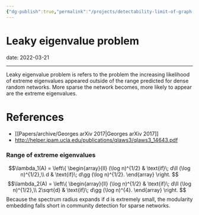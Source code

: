 ```yaml
---
{"dg-publish":true,"permalink":"/projects/detectability-limit-of-graph-embedding/notes/leaky-eigenvalue-problem/","dgPassFrontmatter":true}
---
```



 


# Leaky eigenvalue problem

date: 2022-03-21

---

Leaky eigenvalue problem is refers to the problem the increasing likelihood of extreme eigenvalues appeared outside of the range predicted for dense random networks. More sparse the network becomes, more likely to appear are the extreme eigenvalues. 

# References 
- [[Papers/archive/Georges arXiv 2017\|Georges arXiv 2017]]
- http://helper.ipam.ucla.edu/publications/qlaws3/qlaws3_14643.pdf

### Range of extreme eigenvalues


$$\lambda_1(A) = 
\left\{
\begin{array}{ll}
(\log n)^{1/2} & \text{if}\; d\ll (\log n)^{1/2},\\
d & \text{if}\; d\gg (\log n)^{1/2}.
\end{array}
\right. 
$$
$$\lambda_2(A) = 
\left\{
\begin{array}{ll}
(\log n)^{1/2} & \text{if}\; d\ll (\log n)^{1/2},\\
2\sqrt{d} & \text{if}\; d\gg (\log n)^{4}.
\end{array}
\right. 
$$
Because the spectrum radius expands if d is extremely small, the modularity embedding falls short in community detection for sparse networks.
